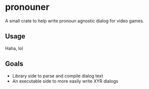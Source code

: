# pronouner

 A small crate to help write pronoun agnostic dialog for video games.

## Usage

Haha, lol

## Goals

 - Library side to parse and compile dialog text
 - An executable side to more easily write XYR dialogs
